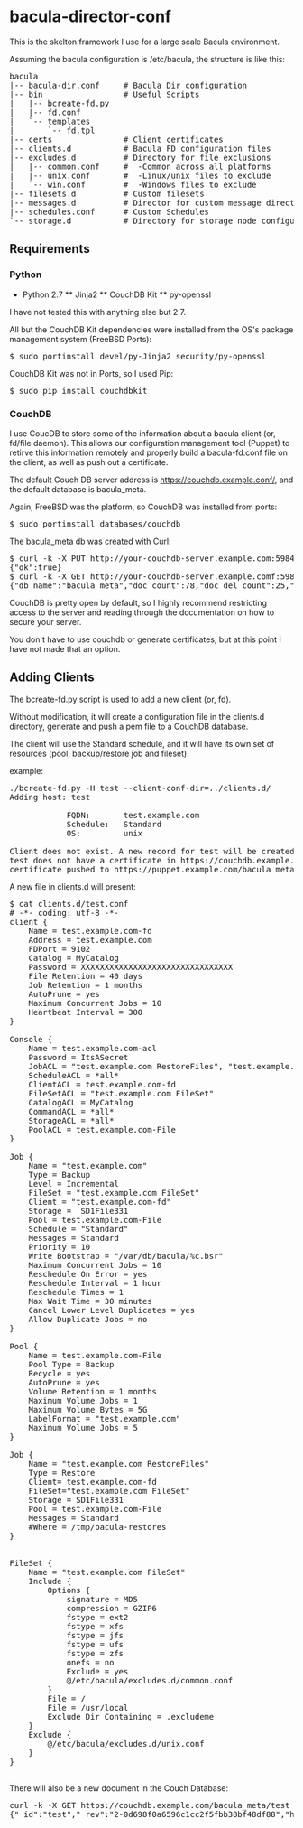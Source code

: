 bacula-director-conf
====================

This is the skelton framework I use for a large scale Bacula environment.

Assuming the bacula configuration is /etc/bacula, the structure is like this:

<pre>
bacula
|-- bacula-dir.conf     # Bacula Dir configuration
|-- bin                 # Useful Scripts
|   |-- bcreate-fd.py
|   |-- fd.conf
|   `-- templates
|       `-- fd.tpl
|-- certs               # Client certificates
|-- clients.d           # Bacula FD configuration files
|-- excludes.d          # Directory for file exclusions
|   |-- common.conf     #  -Common across all platforms
|   |-- unix.conf       #  -Linux/unix files to exclude
|   `-- win.conf        #  -Windows files to exclude
|-- filesets.d          # Custom filesets
|-- messages.d          # Director for custom message directives
|-- schedules.conf      # Custom Schedules
`-- storage.d           # Directory for storage node configuration(s)
</pre>
## Requirements ##
### Python ###
* Python 2.7
 ** Jinja2
 ** CouchDB Kit
 ** py-openssl

I have not tested this with anything else but 2.7. 

All but the CouchDB Kit dependencies were installed from the OS's package management system (FreeBSD Ports):
<pre>
$ sudo portinstall devel/py-Jinja2 security/py-openssl
</pre>

CouchDB Kit was not in Ports, so I used Pip:
<pre>
$ sudo pip install couchdbkit
</pre>

### CouchDB ###
I use CoucDB to store some of the information about a bacula client (or, fd/file daemon). This allows our configuration management tool (Puppet) to retirve this information remotely and properly build a bacula-fd.conf file on the client, as well as push out a certificate.

The default Couch DB server address is https://couchdb.example.conf/, and the default database is bacula_meta.

Again, FreeBSD was the platform, so CouchDB was installed from ports:
<pre>
$ sudo portinstall databases/couchdb
</pre>

The bacula_meta db was created with Curl:
<pre>
$ curl -k -X PUT http://your-couchdb-server.example.com:5984/bacula_meta
{"ok":true}
$ curl -k -X GET http://your-couchdb-server.example.comf:5984/bacula_meta
{"db_name":"bacula_meta","doc_count":78,"doc_del_count":25,"update_seq":300,"purge_seq":0,"compact_running":false,"disk_size":954478,"data_size":null,"instance_start_time":"1344900522201656","disk_format_version":5,"committed_update_seq":300}
</pre>

CouchDB is pretty open by default, so I highly recommend restricting access to the server and reading through the documentation on how to secure your server.

You don't have to use couchdb or generate certificates, but at this point I have not made that an option.

## Adding Clients ##
The bcreate-fd.py script is used to add a new client (or, fd).

Without modification, it will create a configuration file in the clients.d directory,
generate and push a pem file to a CouchDB database.

The client will use the Standard schedule, and it will have its own set of resources
(pool, backup/restore job and fileset).

example:
<pre>
./bcreate-fd.py -H test --client-conf-dir=../clients.d/
Adding host: test

            FQDN:       test.example.com
            Schedule:   Standard
            OS:         unix
                                            
Client does not exist. A new record for test will be created.
test does not have a certificate in https://couchdb.example.com/bacula_meta. A new certificate will be generated.
certificate pushed to https://puppet.example.com/bacula_meta for test
</pre>
A new file in clients.d will present:
<pre>
$ cat clients.d/test.conf
# -*- coding: utf-8 -*-
client {
    Name = test.example.com-fd
    Address = test.example.com
    FDPort = 9102
    Catalog = MyCatalog
    Password = XXXXXXXXXXXXXXXXXXXXXXXXXXXXXXXX
    File Retention = 40 days
    Job Retention = 1 months
    AutoPrune = yes
    Maximum Concurrent Jobs = 10
    Heartbeat Interval = 300
}

Console {
    Name = test.example.com-acl
    Password = ItsASecret
    JobACL = "test.example.com RestoreFiles", "test.example.com"
    ScheduleACL = *all*
    ClientACL = test.example.com-fd
    FileSetACL = "test.example.com FileSet"
    CatalogACL = MyCatalog
    CommandACL = *all*
    StorageACL = *all*
    PoolACL = test.example.com-File
}

Job {
    Name = "test.example.com"
    Type = Backup
    Level = Incremental
    FileSet = "test.example.com FileSet"
    Client = "test.example.com-fd"
    Storage =  SD1File331
    Pool = test.example.com-File
    Schedule = "Standard"
    Messages = Standard
    Priority = 10
    Write Bootstrap = "/var/db/bacula/%c.bsr"
    Maximum Concurrent Jobs = 10
    Reschedule On Error = yes
    Reschedule Interval = 1 hour
    Reschedule Times = 1
    Max Wait Time = 30 minutes
    Cancel Lower Level Duplicates = yes
    Allow Duplicate Jobs = no
}

Pool {
    Name = test.example.com-File
    Pool Type = Backup
    Recycle = yes
    AutoPrune = yes
    Volume Retention = 1 months
    Maximum Volume Jobs = 1
    Maximum Volume Bytes = 5G
    LabelFormat = "test.example.com"
    Maximum Volume Jobs = 5
}

Job {
    Name = "test.example.com RestoreFiles"
    Type = Restore
    Client= test.example.com-fd
    FileSet="test.example.com FileSet"
    Storage = SD1File331
    Pool = test.example.com-File
    Messages = Standard
    #Where = /tmp/bacula-restores
}


FileSet {
    Name = "test.example.com FileSet"
    Include {
        Options {
            signature = MD5
            compression = GZIP6
            fstype = ext2
            fstype = xfs
            fstype = jfs
            fstype = ufs
            fstype = zfs
            onefs = no
            Exclude = yes
            @/etc/bacula/excludes.d/common.conf
        }
        File = /
        File = /usr/local
        Exclude Dir Containing = .excludeme
    }
    Exclude {
        @/etc/bacula/excludes.d/unix.conf
    }
}

</pre>

There will also be a new document in the Couch Database:
<pre>
curl -k -X GET https://couchdb.example.com/bacula_meta/test
{"_id":"test","_rev":"2-0d698f0a6596c1cc2f5fbb38bf48df88","host":"test","passhash":"XXXXXXXXXXXXXXXXXXXXXXXXXXXXXXX","_attachments":{"test.example.com-fd.pem":{"content_type":"application/octet-stream","revpos":2,"digest":"md5-ln11Blggbqj5o23H39k6Kw==","length":2924,"stub":true}}}
</pre>

